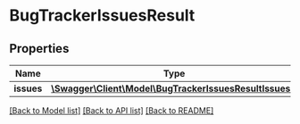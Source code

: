 # BugTrackerIssuesResult

## Properties
Name | Type | Description | Notes
------------ | ------------- | ------------- | -------------
**issues** | [**\Swagger\Client\Model\BugTrackerIssuesResultIssues[]**](BugTrackerIssuesResultIssues.md) |  | [optional] 

[[Back to Model list]](../README.md#documentation-for-models) [[Back to API list]](../README.md#documentation-for-api-endpoints) [[Back to README]](../README.md)


